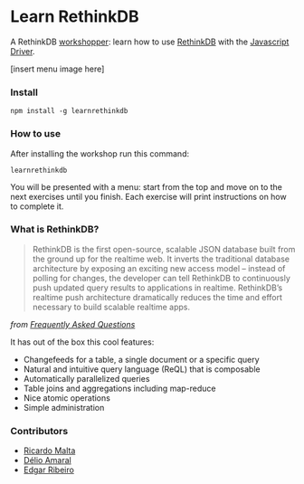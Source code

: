 # Learn RethinkDB

A RethinkDB [workshopper](https://github.com/workshopper/workshopper): learn
how to use [RethinkDB](https://rethinkdb.com) with the
[Javascript Driver](https://github.com/rethinkdb/rethinkdb/tree/next/drivers/javascript).

[insert menu image here]

### Install

```
npm install -g learnrethinkdb
```

### How to use

After installing the workshop run this command:

```
learnrethinkdb
```

You will be presented with a menu: start from the top and move on to the next
 exercises until you finish. Each exercise will print instructions on how to
 complete it.

### What is RethinkDB?

> RethinkDB is the first open-source, scalable JSON database built from the
> ground up for the realtime web. It inverts the traditional database architecture
> by exposing an exciting new access model – instead of polling for changes,
> the developer can tell RethinkDB to continuously push updated query results
> to applications in realtime. RethinkDB’s realtime push architecture
> dramatically reduces the time and effort necessary to build scalable realtime
> apps.

_from [Frequently Asked Questions](https://www.rethinkdb.com/faq/)_

It has out of the box this cool features:

- Changefeeds for a table, a single document or a specific query
- Natural and intuitive query language (ReQL) that is composable
- Automatically parallelized queries
- Table joins and aggregations including map-reduce
- Nice atomic operations
- Simple administration


### Contributors

- [Ricardo Malta](https://github.com/ricmalta)
- [Délio Amaral](https://github.com/a31859)
- [Edgar Ribeiro](https://github.com/efmr)
